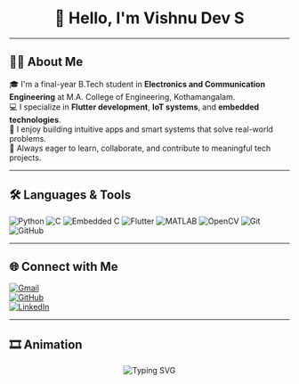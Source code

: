 <h1 align="center">👋 Hello, I'm Vishnu Dev S</h1>

---

## 🧑‍💼 About Me

🎓 I'm a final-year B.Tech student in **Electronics and Communication Engineering** at M.A. College of Engineering, Kothamangalam.  
💻 I specialize in **Flutter development**, **IoT systems**, and **embedded technologies**.  
🚀 I enjoy building intuitive apps and smart systems that solve real-world problems.  
🧠 Always eager to learn, collaborate, and contribute to meaningful tech projects.

---

## 🛠️ Languages & Tools

![Python](https://img.shields.io/badge/-Python-3776AB?style=for-the-badge&logo=python&logoColor=white)
![C](https://img.shields.io/badge/-C-00599C?style=for-the-badge&logo=c&logoColor=white)
![Embedded C](https://img.shields.io/badge/-Embedded%20C-073042?style=for-the-badge&logo=c&logoColor=white)
![Flutter](https://img.shields.io/badge/-Flutter-02569B?style=for-the-badge&logo=flutter&logoColor=white)
![MATLAB](https://img.shields.io/badge/-MATLAB-0076A8?style=for-the-badge&logo=mathworks&logoColor=white)
![OpenCV](https://img.shields.io/badge/-OpenCV-5C3EE8?style=for-the-badge&logo=opencv&logoColor=white)
![Git](https://img.shields.io/badge/-Git-F05032?style=for-the-badge&logo=git&logoColor=white)
![GitHub](https://img.shields.io/badge/-GitHub-181717?style=for-the-badge&logo=github&logoColor=white)

---

## 🌐 Connect with Me

[![Gmail](https://img.shields.io/badge/Gmail-D14836?style=for-the-badge&logo=gmail&logoColor=white)](mailto:vishnusdev2003@gmail.com)  
[![GitHub](https://img.shields.io/badge/GitHub-000?style=for-the-badge&logo=github&logoColor=white)](https://github.com/vishnu-s-dev)  
[![LinkedIn](https://img.shields.io/badge/LinkedIn-0077B5?style=for-the-badge&logo=linkedin&logoColor=white)](https://www.linkedin.com/in/vishnusdev/)

---

## 🎞️ Animation

<p align="center">
  <img src="https://readme-typing-svg.demolab.com?font=Fira+Code&weight=500&size=22&pause=1000&center=true&vCenter=true&width=435&lines=Tech+Enthusiast+%7C+Flutter+Dev+%7C+ECE+Student;Building+Smart+Apps+%26+IoT+Projects;Let's+code+something+amazing+together!" alt="Typing SVG" />
</p>

